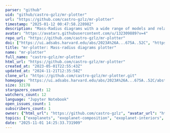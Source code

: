 ```yaml
---
parser: "github"
uid: "github/castro-gzlz/mr-plotter"
url: "https://github.com/castro-gzlz/mr-plotter"
timestamp: "2025-01-12 00:47:58.228982"
description: "Mass-Radius diagrams with a wide range of models and relationships"
avatar: "https://avatars.githubusercontent.com/u/132309889?v=4"
repo_url: "https://github.com/castro-gzlz/mr-plotter"
doi: ["https://ui.adsabs.harvard.edu/abs/2023A%26A...675A..52C", "https://ui.adsabs.harvard.edu/abs/2024ascl.soft12027C/abstract"]
title: "mr-plotter: Mass-radius diagrams plotter"
name: "mr-plotter"
full_name: "castro-gzlz/mr-plotter"
html_url: "https://github.com/castro-gzlz/mr-plotter"
created_at: "2023-05-01T22:55:43Z"
updated_at: "2024-11-21T12:35:58Z"
clone_url: "https://github.com/castro-gzlz/mr-plotter.git"
homepage: "https://ui.adsabs.harvard.edu/abs/2023A%26A...675A..52C/abstract"
size: 32178
stargazers_count: 12
watchers_count: 12
language: "Jupyter Notebook"
open_issues_count: 1
subscribers_count: 1
owner: {"html_url": "https://github.com/castro-gzlz", "avatar_url": "https://avatars.githubusercontent.com/u/132309889?v=4", "login": "castro-gzlz", "type": "User"}
topics: ["exoplanets", "exoplanet-composition", "exoplanet-interiors", "exoplanet-atmospheres"]
date: "2025-11-01 14:25:33.731909"
---
```

